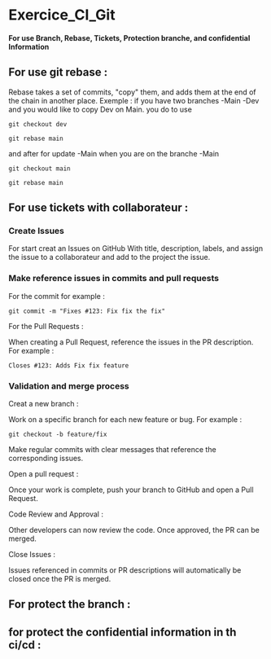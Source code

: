 # Exercice_CI_Git
#### For use Branch, Rebase, Tickets, Protection branche, and confidential Information

## For use git rebase :

Rebase takes a set of commits, "copy" them, and adds them at the end of the chain in another place.
Exemple : if you have two branches -Main -Dev and you would like to copy Dev on Main. you do to use 

`git checkout dev`

`git rebase main`

and after for update -Main 
when you are on the branche -Main 

`git checkout main`

`git rebase main`


## For use tickets with collaborateur :

### Create Issues

For start creat an Issues on GitHub With title, description, labels, 
and assign the issue to a collaborateur and add to the project the issue.

### Make reference issues in commits and pull requests

For the commit for example : 

`git commit -m "Fixes #123: Fix fix the fix"`

For the Pull Requests :

When creating a Pull Request, reference the issues in the PR description. For example :

`Closes #123: Adds Fix fix feature`

### Validation and merge process

Creat a new branch :

Work on a specific branch for each new feature or bug. For example :

`git checkout -b feature/fix`

Make regular commits with clear messages that reference the corresponding issues.

Open a pull request :

Once your work is complete, push your branch to GitHub and open a Pull Request.

Code Review and Approval :

Other developers can now review the code. Once approved, the PR can be merged.

Close Issues :

Issues referenced in commits or PR descriptions will automatically be closed once the PR is merged.

## For protect the branch :

## for protect the confidential information in th ci/cd :